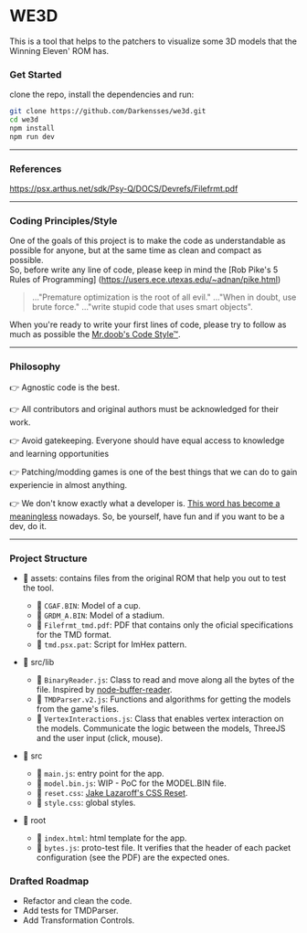 # WE3D
This is a tool that helps to the patchers to visualize some 3D models that the Winning Eleven' ROM has.

### Get Started
clone the repo, install the dependencies and run:
```bash
git clone https://github.com/Darkensses/we3d.git
cd we3d
npm install
npm run dev
```
---

### References
https://psx.arthus.net/sdk/Psy-Q/DOCS/Devrefs/Filefrmt.pdf

---

### Coding Principles/Style

One of the goals of this project is to make the code as understandable as possible for anyone, but at the same time as clean and compact as possible.
<br>
So, before write any line of code, please keep in mind the [Rob Pike's 5 Rules of Programming]
(https://users.ece.utexas.edu/~adnan/pike.html)

> ..."Premature optimization is the root of all evil." ..."When in doubt, use brute force." ..."write stupid code that uses smart objects".

When you're ready to write your first lines of code, please try to follow as much as possible the [Mr.doob's Code Style™](https://github.com/mrdoob/three.js/wiki/mr.doob's-code-style%E2%84%A2).

---

### Philosophy

👉 Agnostic code is the best.

👉 All contributors and original authors must be acknowledged for their work.

👉 Avoid gatekeeping. Everyone should have equal access to knowledge and learning opportunities

👉 Patching/modding games is one of the best things that we can do to gain experiencie in almost anything.

👉 We don't know exactly what a developer is. [This word has become a meaningless](https://x.com/tsoding/status/1907252429759897746) nowadays. So, be yourself, have fun and if you want to be a dev, do it.


---


### Project Structure
- 📁 assets: contains files from the original ROM that help you out to test the tool.
  - 📄 `CGAF.BIN`: Model of a cup.
  - 📄 `GRDM_A.BIN`: Model of a stadium.
  - 📕 `Filefrmt_tmd.pdf`: PDF that contains only the oficial specifications for the TMD format.
  - 📄 `tmd.psx.pat`: Script for ImHex pattern.

- 📁 src/lib
  - 📄 `BinaryReader.js`: Class to read and move along all the bytes of the file. Inspired by [node-buffer-reader](https://github.com/villadora/node-buffer-reader/blob/master/index.js).
  - 📄 `TMDParser.v2.js`: Functions and algorithms for getting the models from the game's files.
  - 📄 `VertexInteractions.js`: Class that enables vertex interaction on the models. Communicate the logic between the models, ThreeJS and the user input (click, mouse).

- 📁 src
  - 📄 `main.js`: entry point for the app.
  - 📄 `model.bin.js`: WIP - PoC for the MODEL.BIN file.
  - 💄 `reset.css`: [Jake Lazaroff's CSS Reset](https://jakelazaroff.com/words/my-modern-css-reset/).
  - 💄 `style.css`: global styles.

- 🌱 root
  - 📜 `index.html`: html template for the app.
  - 📄 `bytes.js`: proto-test file. It verifies that the header of each packet configuration (see the PDF) are the expected ones.

### Drafted Roadmap

- Refactor and clean the code.
- Add tests for TMDParser.
- Add Transformation Controls.